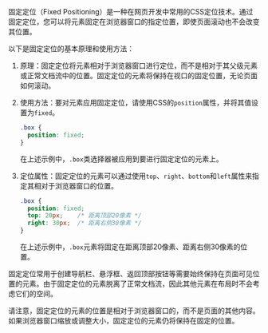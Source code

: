 固定定位（Fixed Positioning）是一种在网页开发中常用的CSS定位技术。通过固定定位，您可以将元素固定在浏览器窗口的指定位置，即使页面滚动也不会改变其位置。

以下是固定定位的基本原理和使用方法：

1. 原理：固定定位将元素相对于浏览器窗口进行定位，而不是相对于其父级元素或正常文档流中的位置。固定定位的元素将保持在视口的固定位置，无论页面如何滚动。

2. 使用方法：要对元素应用固定定位，请使用CSS的`position`属性，并将其值设置为`fixed`。

   

   

   ```css
   .box {
     position: fixed;
   }
   ```

   在上述示例中，`.box`类选择器被应用到要进行固定定位的元素上。

3. 定位属性：固定定位的元素可以通过使用`top`、`right`、`bottom`和`left`属性来指定其相对于浏览器窗口的位置。

   

   

   ```css
   .box {
     position: fixed;
     top: 20px;    /* 距离顶部20像素 */
     right: 30px;  /* 距离右侧30像素 */
   }
   ```

   在上述示例中，`.box`元素将固定在距离顶部20像素、距离右侧30像素的位置。

固定定位常用于创建导航栏、悬浮框、返回顶部按钮等需要始终保持在页面可见位置的元素。由于固定定位的元素脱离了正常文档流，因此其他元素在布局时不会考虑它们的空间。

请注意，固定定位的元素的位置是相对于浏览器窗口的，而不是页面的其他内容。如果浏览器窗口缩放或调整大小，固定定位的元素仍将保持在固定的位置。